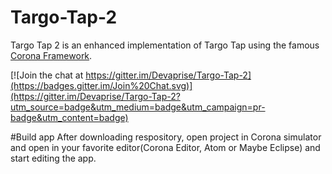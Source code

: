 # Targo-Tap-2
Targo Tap 2 is an enhanced implementation of Targo Tap using the famous [Corona Framework](https://coronalabs.com/).

[![Join the chat at https://gitter.im/Devaprise/Targo-Tap-2](https://badges.gitter.im/Join%20Chat.svg)](https://gitter.im/Devaprise/Targo-Tap-2?utm_source=badge&utm_medium=badge&utm_campaign=pr-badge&utm_content=badge)


#Build app
After downloading respository, open project in Corona simulator and open in your favorite editor(Corona Editor, Atom or Maybe Eclipse) and start editing the app.
